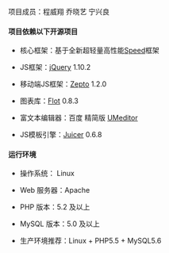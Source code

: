 项目成员：程威翔 乔晓艺 宁兴良
#### 项目依赖以下开源项目

* 核心框架：基于全新超轻量高性能[Speed](https://github.com/SpeedPHP/speed)框架

* JS框架：[jQuery](https://github.com/jquery/jquery) 1.10.2

* 移动端JS框架：[Zepto](https://github.com/madrobby/zepto) 1.2.0

* 图表库：[Flot](https://github.com/flot/flot) 0.8.3

* 富文本编辑器：百度 精简版 [UMeditor](https://github.com/fex-team/umeditor)

* JS模板引擎：[Juicer](https://github.com/PaulGuo/Juicer) 0.6.8


#### 运行环境

* 操作系统： Linux
 
* Web 服务器：Apache 

* PHP 版本：5.2 及以上

* MySQL 版本：5.0 及以上

* 生产环境推荐：Linux + PHP5.5 + MySQL5.6



